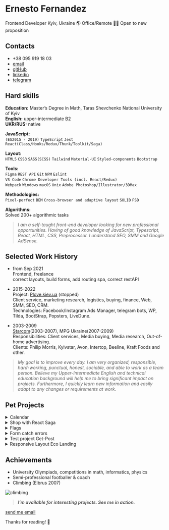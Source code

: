 # Ernesto Fernandez

Frontend Developer
Kyiv, Ukraine 🌎 Office/Remote 👨‍💻 Open to new proposition

## Contacts
   - +38 095 919 18 03
   - [email](mailto:ernesto.fernandez.job@gmail.com)
   - [gitHub](https://github.com/ErnestoFernandezUA)
   - [linkedin](https://www.linkedin.com/in/ernesto-fernandez-15699714a/)
   - [telegram](https://t.me/ernestofernandez)  


## Hard skills

**Education:** Master’s Degree in Math, Taras Shevchenko National University of Kyiv\
**English:** upper-intermediate B2\
**UKR/RUS:** native

**JavaScript:**  
`(ES2015 - 2019)` `TypeScript` `Jest`
`React(Class/Hooks/Redux/Thunk/Toolkit/Saga)`

**Layout:**  
`HTML5` `CSS3` `SASS(SCSS)`
`Tailwind` `Material-UI` `Styled-components` `Bootstrap`

**Tools:**  
`Figma` `REST API` `Git` `NPM` `Eslint`  
`VS Code` `Chrome Developer Tools (incl. React/Redux)`  
`Webpack` `Windows` `macOS` `Unix`
`Adobe Photoshop/Illustrator/3DMax`

**Methodologies:**  
`Pixel-perfect` `BEM`
`Cross-browser and adaptive layout`
`SOLID` `FSD`

**Algorithms:**  
Solved 200+ algorithmic tasks  


> _I am a self-taught front-end developer looking for new professional opportunities. 
> Having of good knowledge of JavaScript, Typescript, React, HTML, CSS, Preprocessor. 
> I understand SEO, SMM and Google AdSense._


## Selected Work History

* from Sep 2021\
  Frontend, freelance\
  correct layouts, build forms, add routing spa, correct restAPI

* 2015-2022\
  Project: [Plove.kiev.ua](http://plove.kiev.ua/) (stopped)\
  Client service, marketing research, logistics, buying, finance, Web, SMM, SEO,
CRM.\
  Technologies: Facebook/Instagram Ads Manager, telegram bots, WP, Tilda, BootStrap,
Popsters, LiveDune.

* 2003-2009\
[Starcom](https://publicisgroupe.com.ua/ua/brand/starcom/)(2003-2007), MPG Ukraine(2007-2009)\
Responsibilities: Client services, Media buying, Media research, Out-of-home advertising.\
Clients: Philip Morris, Kyivstar, Avon, Intertop, Beeline, Kraft Foods and other.


> _My goal is to improve every day. I am very organized, responsible, hard-working, punctual,
> honest, sociable, and able to work as a team person. Believe my Upper-Intermediate English
> and technical education background will help me to bring significant impact on projects.
> Furthermore, I quickly learn new information and easily adapt to any changes or
> requirements at work._



## Pet Projects
<details><summary>Calendar</summary><br/>

- [Demo](https://ernestofernandezua.github.io/react_calendar/)
- [Code](https://github.com/ErnestoFernandezUA/react_calendar)
- [Loom](https://www.loom.com/share/a541611e36c04e469fd4b07c64c8a603)
- Stack: TypeScript, React, Redux, toolkit, thunk, persist, axios, react-router-dom, axios, styled-components
<br/>

<!-- - ![Image_calendar](https://i.ibb.co/VVxZjBX/photo-2023-02-19-15-31-07.jpg) -->
- <img src="https://i.ibb.co/VVxZjBX/photo-2023-02-19-15-31-07.jpg"  width="600">
</details>

<details><summary>Shop with React Saga</summary><br/>

- [Demo](https://ernestofernandezua.github.io/REACT_KITGLOBAL_TESTING_TASK/)
- [Code](https://github.com/ErnestoFernandezUA/REACT_KITGLOBAL_TESTING_TASK)
- Stack: TypeScript, React, Saga, Redux, toolkit, persist, axios, react-router-dom, axios, styled-components
<br/>

- ![Image_Saga](https://i.ibb.co/ZH1dDqC/photo-2023-03-01-07-56-45.jpg)
- ![Image_Saga](https://i.ibb.co/ZhMXmXb/photo-2023-03-01-07-56-45.jpg)

</details>

<details><summary>Flags</summary><br/>

- [Demo](https://ernestofernandezua.github.io/spa_react_styled-components/)
- [Code](https://github.com/ErnestoFernandezUA/spa_react_styled-components)
- Stack: TypeScript, React, redux, toolkit, thunk, persist, axios, react-router-dom, axios, styled-components
<br/>

![Image_flags](https://i.ibb.co/dtrvYLY/photo-2023-02-19-15-42-36.jpg)
</details>

<details><summary>Form catch errors</summary><br/>

- [Demo](https://ernestofernandezua.github.io/react__test-scelty/)
- [Code](https://github.com/ErnestoFernandezUA/react__test-scelty)
- Stack: TypeScript, React, redux, toolkit, thunk, persist, axios, react-router-dom, axios
<br/>

- ![Image_form_catch_errors](https://i.ibb.co/BfMt6hx/photo-2023-02-19-15-43-35.jpg)
</details>

<details><summary>Test project Get-Post</summary><br/>

- [Demo](https://ernestofernandezua.github.io/react_test-project-post-get-token/)
- [Code](https://github.com/ErnestoFernandezUA/react_test-project-post-get-token)
- Stack: TypeScript, React, redux, toolkit, thunk, persist, axios, react-router-dom, axios
<br/>

- ![Image_get_post](https://i.ibb.co/Tt3Q0TQ/photo-2023-02-19-15-51-29.jpg)
</details>

<details><summary>Responsive Layout Eco Landing</summary><br/>

- [Demo](https://ernestofernandezua.github.io/eco-landing/)\
- [Code](https://github.com/ErnestoFernandezUA/eco-landing)\
- Stack: HTML, SCSS, BEM\

<br/>
- ![Image_eco](https://i.ibb.co/x2Fk8Bg/photo-2023-02-19-15-55-40.jpg)
</details>


##  Achievements
- University Olympiads, competitions in math, informatics, physics
- Semi-professional footballer & coach
- Climbing (Elbrus 2007)

![climbing](https://i.ibb.co/5KBGhVF/DSC-0330.jpg)


>_**I’m available for interesting projects. See me in action.**_


[send me email](mailto:ernesto.fernandez.job@gmail.com) 

Thanks for reading! 👋
